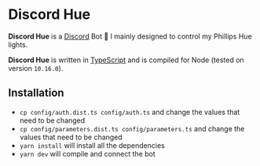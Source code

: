 # Discord Hue

**Discord Hue** is a [Discord](https://discord.gg) Bot 🤖 I mainly designed to
control my Phillips Hue lights.

**Discord Hue** is written in [TypeScript](https://www.typescriptlang.org/) and
is compiled for Node (tested on version `10.16.0`).

## Installation

- `cp config/auth.dist.ts config/auth.ts` and change the values that need to be
  changed
- `cp config/parameters.dist.ts config/parameters.ts` and change the values that
  need to be changed
- `yarn install` will install all the dependencies
- `yarn dev` will compile and connect the bot
